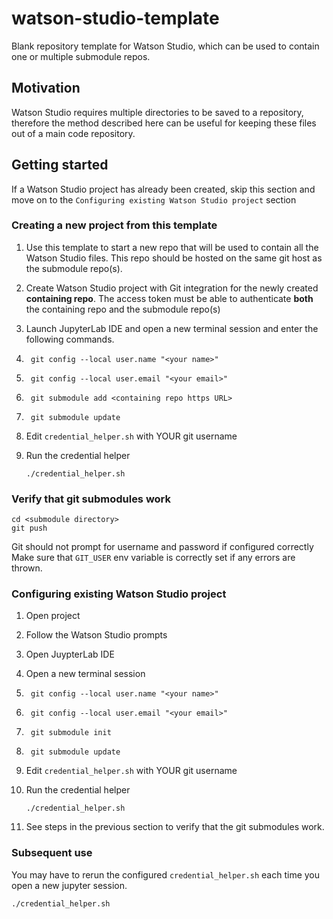 # watson-studio-template
Blank repository template for Watson Studio, which can be used to contain one or multiple submodule repos.  

## Motivation
Watson Studio requires multiple directories to be saved to a repository, therefore the method described here can be useful for keeping these files out of a main code repository.

## Getting started

If a Watson Studio project has already been created, skip this section and move on to the `Configuring existing Watson Studio project` section

### Creating a new project from this template

1. Use this template to start a new repo that will be used to contain all the Watson Studio files.
    This repo should be hosted on the same git host as the submodule repo(s).
2. Create Watson Studio project with Git integration for the newly created **containing repo**.  The access token must be able to authenticate **both** the containing repo and the submodule repo(s)
3. Launch JupyterLab IDE and open a new terminal session and enter the following commands.
4. ```
    git config --local user.name "<your name>"
    ```
5. ```
    git config --local user.email "<your email>"
    ```
6. ```
    git submodule add <containing repo https URL>
    ```
7. ```
    git submodule update
    ```
8. Edit `credential_helper.sh` with YOUR git username

9. Run the credential helper
    ```
    ./credential_helper.sh
    ```
### Verify that git submodules work
```
cd <submodule directory>
git push 
```
Git should not prompt for username and password if configured correctly
Make sure that `GIT_USER` env variable is correctly set if any errors are thrown.

### Configuring existing Watson Studio project

1. Open project
2. Follow the Watson Studio prompts
3. Open JuypterLab IDE
4. Open a new terminal session
5. ```
    git config --local user.name "<your name>"
    ```
6. ```
    git config --local user.email "<your email>"
7. ```
    git submodule init
    ```
8. ```
    git submodule update
    ```
9. Edit `credential_helper.sh` with YOUR git username

10. Run the credential helper
    ```
    ./credential_helper.sh
    ```
11. See steps in the previous section to verify that the git submodules work.

### Subsequent use

You may have to rerun the configured `credential_helper.sh` each time you open a new jupyter session.
```
./credential_helper.sh
```
